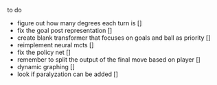 to do
- figure out how many degrees each turn is []
- fix the goal post representation []
- create blank transformer that focuses on goals and ball as priority []
- reimplement neural mcts []
- fix the policy net []
- remember to split the output of the final move based on player []
- dynamic graphing []
- look if paralyzation can be added []

